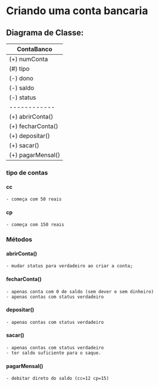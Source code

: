 # Criando uma conta bancaria

## Diagrama de Classe:

ContaBanco      | 
------------| 
(+) numConta  | 
(#) tipo     | 
(-) dono   |
(-) saldo   |
(-) status |
------------|
(+) abrirConta()|
(+) fecharConta()|
(+) depositar()|
(+) sacar()|
(+) pagarMensal()|


### tipo de contas
#### cc
    - começa com 50 reais
#### cp
    - começa com 150 reais

### Métodos
#### abrirConta()
    - mudar status para verdadeiro ao criar a conta;

#### fecharConta()
    - apenas conta com 0 de saldo (sem dever e sem dinheiro)
    - apenas contas com status verdadeiro

#### depositar()
    - apenas contas com status verdadeiro

#### sacar()
    - apenas contas com status verdadeiro
    - ter saldo suficiente para o saque.
    
#### pagarMensal()
    - debitar direto do saldo (cc=12 cp=15)